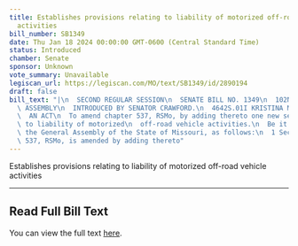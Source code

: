 ```yaml
---
title: Establishes provisions relating to liability of motorized off-road vehicle
  activities
bill_number: SB1349
date: Thu Jan 18 2024 00:00:00 GMT-0600 (Central Standard Time)
status: Introduced
chamber: Senate
sponsor: Unknown
vote_summary: Unavailable
legiscan_url: https://legiscan.com/MO/text/SB1349/id/2890194
draft: false
bill_text: "|\n  SECOND REGULAR SESSION\n  SENATE BILL NO. 1349\n  102ND GENERA L\
  \ ASSEMBLY\n  INTRODUCED BY SENATOR CRAWFORD.\n  4642S.01I KRISTINA MARTIN, Secretary\n\
  \  AN ACT\n  To amend chapter 537, RSMo, by adding thereto one new section relating\
  \ to liability of motorized\n  off-road vehicle activities.\n  Be it enacted by\
  \ the General Assembly of the State of Missouri, as follows:\n  1 Section A. Chapter\
  \ 537, RSMo, is amended by adding thereto"
---
```

Establishes provisions relating to liability of motorized off-road vehicle activities

---

## Read Full Bill Text

You can view the full text [here](https://legiscan.com/MO/text/SB1349/id/2890194).

